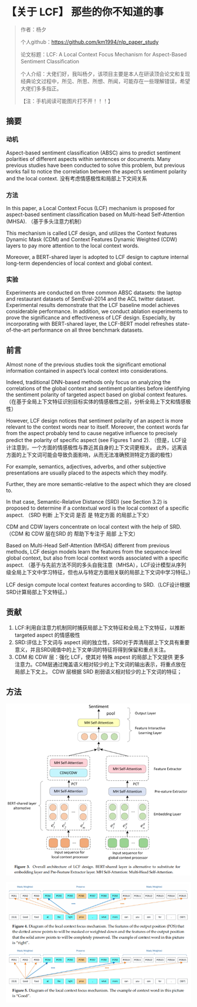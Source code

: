 # 【关于 LCF】 那些的你不知道的事

> 作者：杨夕 
> 
> 个人github：https://github.com/km1994/nlp_paper_study 
> 
> 论文标题：LCF: A Local Context Focus Mechanism for Aspect-Based Sentiment Classiﬁcation
> 
> 个人介绍：大佬们好，我叫杨夕，该项目主要是本人在研读顶会论文和复现经典论文过程中，所见、所思、所想、所闻，可能存在一些理解错误，希望大佬们多多指正。
> 
> 【注：手机阅读可能图片打不开！！！】

## 摘要

### 动机

Aspect-based sentiment classification (ABSC) aims to predict sentiment polarities of different aspects within sentences or documents. Many previous studies have been conducted to solve this problem, but previous works fail to notice the correlation between the aspect’s sentiment polarity and the local context.
没有考虑情感极性和局部上下文间关系

### 方法

 In this paper, a Local Context Focus (LCF) mechanism is proposed for aspect-based sentiment classification based on Multi-head Self-Attention (MHSA). （基于多头注意力机制）
 
 This mechanism is called LCF design, and utilizes the Context features Dynamic Mask (CDM) and Context Features Dynamic Weighted (CDW) layers to pay more attention to the local context words. 
 
 Moreover, a BERT-shared layer is adopted to LCF design to capture internal long-term dependencies of local context and global context. 
 
 ### 实验
 
 Experiments are conducted on three common ABSC datasets: the laptop and restaurant datasets of SemEval-2014 and the ACL twitter dataset. Experimental results demonstrate that the LCF baseline model achieves considerable performance. In addition, we conduct ablation experiments to prove the significance and effectiveness of LCF design. Especially, by incorporating with BERT-shared layer, the LCF-BERT model refreshes state-of-the-art performance on all three benchmark datasets.


 ## 前言

 Almost none of the previous studies took the significant emotional information contained in aspect’s local context into considerations. 
 
 Indeed, traditional DNN-based methods only focus on analyzing the correlations of the global context and sentiment polarities before identifying the sentiment polarity of targeted aspect based on global context features. 
 （在基于全局上下文特征识别目标实体的情感极性之前，分析全局上下文和情感极性）
 
 However, LCF design notices that sentiment polarity of an aspect is more relevant to the context words near to itself. Moreover, the context words far from the aspect probably tend to cause negative influence to precisely predict the polarity of specific aspect (see Figures 1 and 2). 
 （但是，LCF设计注意到，一个方面的情感极性与靠近其自身的上下文词更相关。 此外，远离该方面的上下文词可能会导致负面影响，从而无法准确预测特定方面的极性）
 
 For example, semantics, adjectives, adverbs, and other subjective presentations are usually placed to the aspects which they modify. 
 
 Further, they are more semantic-relative to the aspect which they are closed to. 
 
 In that case, Semantic-Relative Distance (SRD) (see Section 3.2) is proposed to determine if a contextual word is the local context of a specific aspect. 
 （SRD 判断 上下文词 是否 是 特定方面 的局部上下文）
 
 CDM and CDW layers concentrate on local context with the help of SRD. 
 （CDM 和 CDW 层在SRD 的 帮助下专注于 局部 上下文）

 Based on Multi-Head Self-Attention (MHSA) different from previous methods, LCF design models learn the features from the sequence-level global context, but also from local context words associated with a specific aspect. （基于与先前方法不同的多头自我注意（MHSA），LCF设计模型从序列级全局上下文中学习特征，但也从与特定方面相关联的局部上下文词中学习特征。）
 
 LCF design compute local context features according to SRD.（LCF设计根据SRD计算局部上下文特征。）


 ## 贡献

 1. LCF:利用自注意力机制同时捕获局部上下文特征和全局上下文特征，以推断 targeted aspect 的情感极性
 2. SRD:评估上下文词与 aspect 间的独立性，SRD对于弄清局部上下文具有重要意义，并且SRD阈值中的上下文单词的特征将得到保留和重点关注。
 3. CDM 和 CDW 层：强化 LCF，使其对 特殊 aspest 的局部上下文提供 更多 注意力。CDM层通过掩盖语义相对较少的上下文词的输出表示，将重点放在局部上下文上。 CDW 层根据 SRD 削弱语义相对较少的上下文词的特征；

## 方法

![](img/fig3.png)

![](img/fig4.png)